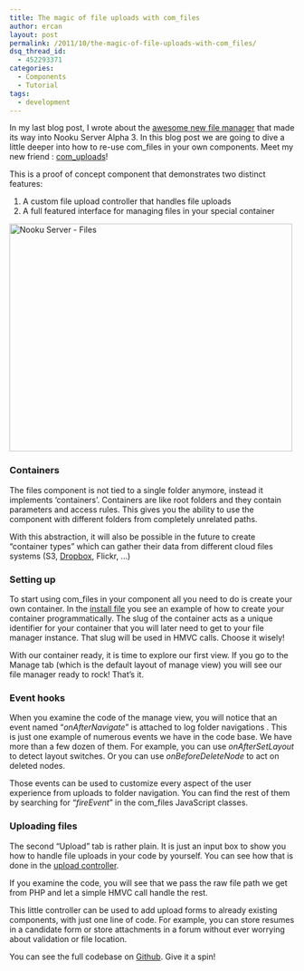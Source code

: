 ```yaml
---
title: The magic of file uploads with com_files
author: ercan
layout: post
permalink: /2011/10/the-magic-of-file-uploads-with-com_files/
dsq_thread_id:
  - 452293371
categories:
  - Components
  - Tutorial
tags:
  - development
---
```

In my last blog post, I wrote about the [awesome new file manager][1] that made its way into Nooku Server Alpha 3. In this blog post we are going to dive a little deeper into how to re-use com_files in your own components. Meet my new friend : [com_uploads][2]!

This is a proof of concept component that demonstrates two distinct features:

1. A custom file upload controller that handles file uploads  
2. A full featured interface for managing files in your special container

[<img src="http://farm7.static.flickr.com/6224/6278348004_06cd5c7d30.jpg" alt="Nooku Server - Files" width="500" height="402" />][3]  
<!--more-->

<h3 dir="ltr">
  Containers
</h3>

The files component is not tied to a single folder anymore, instead it implements ‘containers’. Containers are like root folders and they contain parameters and access rules. This gives you the ability to use the component with different folders from completely unrelated paths.

With this abstraction, it will also be possible in the future to create &#8220;container types&#8221; which can gather their data from different cloud files systems (S3, [Dropbox][4], Flickr, …)

<h3 dir="ltr">
  Setting up
</h3>

To start using com_files in your component all you need to do is create your own container. In the [install file][5] you see an example of how to create your container programmatically. The slug of the container acts as a unique identifier for your container that you will later need to get to your file manager instance. That slug will be used in HMVC calls. Choose it wisely!

With our container ready, it is time to explore our first view. If you go to the Manage tab (which is the default layout of manage view) you will see our file manager ready to rock! That’s it.

<h3 dir="ltr">
  Event hooks
</h3>

When you examine the code of the manage view, you will notice that an event named “*onAfterNavigate*” is attached to log folder navigations . This is just one example of numerous events we have in the code base. We have more than a few dozen of them. For example, you can use *onAfterSetLayout* to detect layout switches. Or you can use *onBeforeDeleteNode* to act on deleted nodes.

Those events can be used to customize every aspect of the user experience from uploads to folder navigation. You can find the rest of them by searching for &#8220;*fireEvent*&#8221; in the com_files JavaScript classes.

<h3 dir="ltr">
  Uploading files
</h3>

The second &#8220;Upload&#8221; tab is rather plain. It is just an input box to show you how to handle file uploads in your code by yourself. You can see how that is done in the [upload controller][6].

If you examine the code, you will see that we pass the raw file path we get from PHP and let a simple HMVC call handle the rest.

This little controller can be used to add upload forms to already existing components, with just one line of code. For example, you can store resumes in a candidate form or store attachments in a forum without ever worrying about validation or file location.

You can see the full codebase on [Github][2]. Give it a spin!

 [1]: http://blog.nooku.org/2011/08/meet-com_files-joomla-file-management-2-0/
 [2]: https://github.com/ercanozkaya/com_uploads
 [3]: http://www.flickr.com/photos/nooku/6278348004/ "Nooku Server - Files by Nooku, on Flickr"
 [4]: http://www.dropbox.com/
 [5]: about:blank
 [6]: https://github.com/ercanozkaya/com_uploads/blob/master/administrator/components/com_uploads/controllers/upload.php